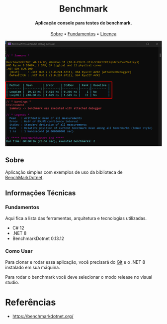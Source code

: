 <h1 align="center">
  <br>
  <b>Benchmark</b>
  <br>
</h1>

<h4 align="center">Aplicação console para testes de benchmark</a>.</h4>

<p align="center">
  <a href="#sobre">Sobre</a> •
  <a href="#informações-técnicas">Fundamentos</a> •
  <a href="#licença">Licença</a>
</p>

<img alt="Cover" src="about/Cover.png">

## **Sobre**

Aplicação simples com exemplos de uso da biblioteca de [BenchMarkDotnet](https://benchmarkdotnet.org/).

## **Informações Técnicas**

### **Fundamentos**

Aqui fica a lista das ferramentas, arquitetura e tecnologias utilizadas.

* C# 12
* .NET 8
* BenchmarkDotnet 0.13.12

### **Como Usar**

Para clonar e rodar essa aplicação, você precisará do [Git](https://git-scm.com) e o .NET 8 instalado em sua máquina.

Para rodar o benchmark você deve selecionar o modo release no visual studio.

# Referências

- https://benchmarkdotnet.org/